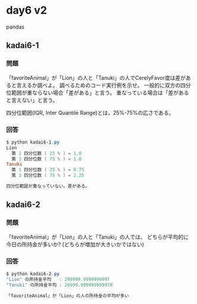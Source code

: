 # day6 v2

pandas

## kadai6-1

### 問題

「favoriteAnimal」が「Lion」の人と「Tanuki」の人でCerelyFavor度は差があると言えるか調べよ。
調べるためのコード実行例を示せ。
一般的に双方の四分位範囲が重ならない場合「差がある」と言う。
重なっている場合は「差があると言えない」と言う。

四分位範囲(IQR, Inter Quantile Range)とは，25%-75%の広さである。

### 回答

```powershell
$ python kadai6-1.py
Lion
  第 1 四分位数 ( 25 % ) = 1.0
  第 3 四分位数 ( 75 % ) = 1.0
Tanuki
  第 1 四分位数 ( 25 % ) = 0.75
  第 3 四分位数 ( 75 % ) = 2.25

四分位範囲が重なっていない。差がある。
```

## kadai6-2

### 問題

「favoriteAnimal」が「Lion」の人と「Tanuki」の人では、
どちらが平均的に今日の所持金が多いか?
(どちらが増加が大きいかではない)

### 回答

```powershell
$ python kadai6-2.py
"Lion" の所持金平均   : 299999.9999999997
"Tanuki" の所持金平均 : 26999.999999999978

「favoriteAnimal」が「Lion」の人の所持金の平均が多い
```
